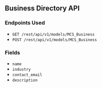 ## Business Directory API

### Endpoints Used
- `GET /rest/api/v1/models/MCS_Business`
- `POST /rest/api/v1/models/MCS_Business`

### Fields
- `name`
- `industry`
- `contact_email`
- `description`